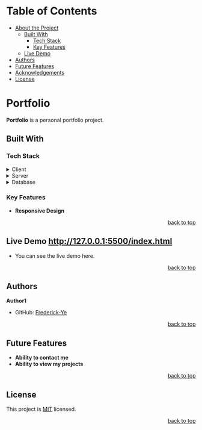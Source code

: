 <a name="readme-top"></a>

# Table of Contents

- [About the Project](#about-project)
  - [Built With](#built-with)
    - [Tech Stack](#tech-stack)
    - [Key Features](#key-features)
  - [Live Demo](#live-demo)
- [Authors](#authors)
- [Future Features](#future-features)
- [Acknowledgements](#acknowledgements)
- [License](#license)

<!-- PROJECT DESCRIPTION -->

# Portfolio <a name="about-project"></a>

**Portfolio** is a personal portfolio project.

## Built With <a name="built-with"></a>

### Tech Stack <a name="tech-stack"></a>

<details>
  <summary>Client</summary>
  <ul>
    <li><a href="#">HTML</a></li>
    <li><a href="#">CSS</a></li>
    <li><a href="#">JS</a></li>
  </ul>
</details>

<details>
  <summary>Server</summary>
  <ul>
    <li>To Be Added in the future</li>
  </ul>
</details>

<details>
<summary>Database</summary>
  <ul>
   <li>To Be Added in the future</li>
  </ul>
</details>

### Key Features <a name="key-features"></a>

- **Responsive Design**

<p align="right"><a href="#readme-top">back to top</a></p>

## Live Demo <a name="live-demo">http://127.0.0.1:5500/index.html</a>

- You can see the live demo here.

<p align="right"><a href="#readme-top">back to top</a></p>

## Authors <a name="authors"></a>

**Author1**

- GitHub: [
Frederick-Ye](https://github.com/Frederick-Ye)

<p align="right"><a href="#readme-top">back to top</a></p>


## Future Features <a name="future-features"></a>

- **Ability to contact me**
- **Ability to view my projects**

<p align="right"><a href="#readme-top">back to top</a></p>

## License <a name="license"></a>

This project is [MIT](./LICENSE) licensed.

<p align="right"><a href="#readme-top">back to top</a></p>
